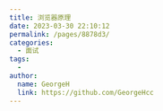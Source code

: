 ```yaml
---
title: 浏览器原理
date: 2023-03-30 22:10:12
permalink: /pages/8878d3/
categories:
  - 面试
tags:
  - 
author: 
  name: GeorgeH
  link: https://github.com/GeorgeHcc
---
```

